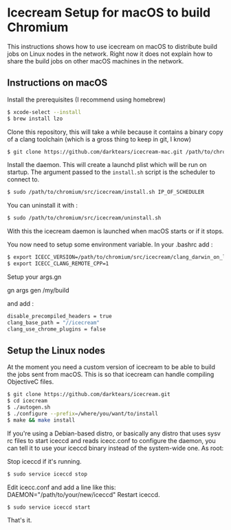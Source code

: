 # Icecream Setup for macOS to build Chromium

This instructions shows how to use icecream on macOS to distribute build jobs on Linux nodes in the network.
Right now it does not explain how to share the build jobs on other macOS machines in the network.

## Instructions on macOS

Install the prerequisites (I recommend using homebrew)

```bash
$ xcode-select --install
$ brew install lzo
```

Clone this repository, this will take a while because it contains a binary copy
of a clang toolchain (which is a gross thing to keep in git, I know)

```bash
$ git clone https://github.com/darktears/icecream-mac.git /path/to/chromium/src/icecream
```

Install the daemon. This will create a launchd plist which will be run on startup.
The argument passed to the `install.sh` script is the scheduler to connect to.

```bash
$ sudo /path/to/chromium/src/icecream/install.sh IP_OF_SCHEDULER
```
You can uninstall it with :
```bash
$ sudo /path/to/chromium/src/icecream/uninstall.sh
```
With this the icecream daemon is launched when macOS starts or if it stops.

You now need to setup some environment variable. In your .bashrc add :

```bash
$ export ICECC_VERSION=/path/to/chromium/src/icecream/clang_darwin_on_linux.tar.gz
$ export ICECC_CLANG_REMOTE_CPP=1
```

Setup your args.gn

gn args gen /my/build

and add :
```bash
disable_precompiled_headers = true
clang_base_path = "//icecream"
clang_use_chrome_plugins = false 
```

## Setup the Linux nodes

At the moment you need a custom version of icecream to be able to build the jobs sent from macOS. This is so that icecream
can handle compiling ObjectiveC files.

```bash
$ git clone https://github.com/darktears/icecream.git
$ cd icecream
$ ./autogen.sh
$ ./configure --prefix=/where/you/want/to/install
$ make && make install
```

If you're using a Debian-based distro, or basically any distro that uses sysv rc files to start iceccd and reads icecc.conf to configure the daemon, you can tell it to use your iceccd binary instead of the system-wide one. As root:

Stop iceccd if it's running.
```bash
$ sudo service iceccd stop
```
Edit icecc.conf and add a line like this: DAEMON="/path/to/your/new/iceccd"
Restart iceccd.
```bash
$ sudo service iceccd start
```

That's it.
